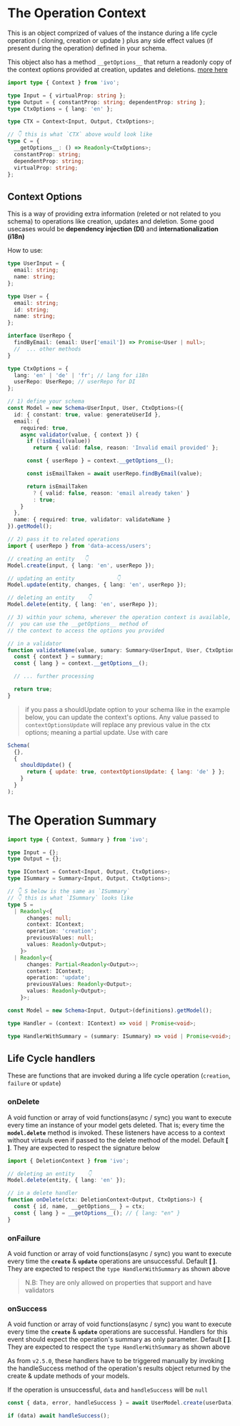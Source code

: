 # The Operation Context

This is an object comprized of values of the instance during a life cycle operation ( cloning, creation or update ) plus any side effect values (if present during the operation) defined in your schema.

This object also has a method `__getOptions__` that return a readonly copy of the context options provided at creation, updates and deletions. [more here](#context-options)

```ts
import type { Context } from 'ivo';

type Input = { virtualProp: string };
type Output = { constantProp: string; dependentProp: string };
type CtxOptions = { lang: 'en' };

type CTX = Context<Input, Output, CtxOptions>;

// 👇 this is what `CTX` above would look like
type C = {
  __getOptions__: () => Readonly<CtxOptions>;
  constantProp: string;
  dependentProp: string;
  virtualProp: string;
};
```

## Context Options

This is a way of providing extra information (releted or not related to you schema) to operations like creation, updates and deletion. Some good usecases would be **dependency injection (DI)** and **internationalization (i18n)**

How to use:

```ts
type UserInput = {
  email: string;
  name: string;
};

type User = {
  email: string;
  id: string;
  name: string;
};

interface UserRepo {
  findByEmail: (email: User['email']) => Promise<User | null>;
  //  ... other methods
}

type CtxOptions = {
  lang: 'en' | 'de' | 'fr'; // lang for i18n
  userRepo: UserRepo; // userRepo for DI
};

// 1) define your schema
const Model = new Schema<UserInput, User, CtxOptions>({
  id: { constant: true, value: generateUserId },
  email: {
    required: true,
    async validator(value, { context }) {
      if (!isEmail(value))
        return { valid: false, reason: 'Invalid email provided' };

      const { userRepo } = context.__getOptions__();

      const isEmailTaken = await userRepo.findByEmail(value);

      return isEmailTaken
        ? { valid: false, reason: 'email already taken' }
        : true;
    }
  },
  name: { required: true, validator: validateName }
}).getModel();

// 2) pass it to related operations
import { userRepo } from 'data-access/users';

// creating an entity   👇
Model.create(input, { lang: 'en', userRepo });

// updating an entity             👇
Model.update(entity, changes, { lang: 'en', userRepo });

// deleting an entity    👇
Model.delete(entity, { lang: 'en', userRepo });

// 3) within your schema, wherever the operation context is available,
//  you can use the __getOptions__ method of
// the context to access the options you provided

// in a validator
function validateName(value, sumary: Summary<UserInput, User, CtxOptions>) {
  const { context } = summary;
  const { lang } = context.__getOptions__();

  // ... further processing

  return true;
}
```

> if you pass a shouldUpdate option to your schema like in the example below, you can update the context's options. Any value passed to `contextOptionsUpdate` will replace any previous value in the ctx options; meaning a partial update. Use with care

```js
Schema(
  {},
  {
    shouldUpdate() {
      return { update: true, contextOptionsUpdate: { lang: 'de' } };
    }
  }
);
```

# The Operation Summary

```ts
import type { Context, Summary } from 'ivo';

type Input = {};
type Output = {};

type IContext = Context<Input, Output, CtxOptions>;
type ISummary = Summary<Input, Output, CtxOptions>;

// 👇 S below is the same as `ISummary`
// 👇 this is what `ISummary` looks like
type S =
  | Readonly<{
      changes: null;
      context: IContext;
      operation: 'creation';
      previousValues: null;
      values: Readonly<Output>;
    }>
  | Readonly<{
      changes: Partial<Readonly<Output>>;
      context: IContext;
      operation: 'update';
      previousValues: Readonly<Output>;
      values: Readonly<Output>;
    }>;

const Model = new Schema<Input, Output>(definitions).getModel();

type Handler = (context: IContext) => void | Promise<void>;

type HandlerWithSummary = (summary: ISummary) => void | Promise<void>;
```

## Life Cycle handlers

These are functions that are invoked during a life cycle operation (`creation`, `failure` or `update`)

### onDelete

A void function or array of void functions(async / sync) you want to execute every time an instance of your model gets deleted. That is; every time the **`model.delete`** method is invoked. These listeners have access to a context without virtauls even if passed to the delete method of the model. Default **[ ]**. They are expected to respect the signature below

```ts
import { DeletionContext } from 'ivo';

// deleting an entity    👇
Model.delete(entity, { lang: 'en' });

// in a delete handler
function onDelete(ctx: DeletionContext<Output, CtxOptions>) {
  const { id, name, __getOptions__ } = ctx;
  const { lang } = __getOptions__(); // { lang: "en" }
}
```

### onFailure

A void function or array of void functions(async / sync) you want to execute every time the **`create`** & **`update`** operations are unsuccessful. Default **[ ]**. They are expected to respect the `type HandlerWithSummary` as shown above

> N.B: They are only allowed on properties that support and have validators

### onSuccess

A void function or array of void functions(async / sync) you want to execute every time the **`create`** & **`update`** operations are successful. Handlers for this event should expect the operation's summary as only parameter. Default **[ ]**. They are expected to respect the `type HandlerWithSummary` as shown above

As from `v2.5.0`, these handlers have to be triggered manually by invoking the handleSuccess method of the operation's results object returned by the create & update methods of your models.

If the operation is unsuccessful, `data` and `handleSuccess` will be `null`

```js
const { data, error, handleSuccess } = await UserModel.create(userData);

if (data) await handleSuccess();
```
